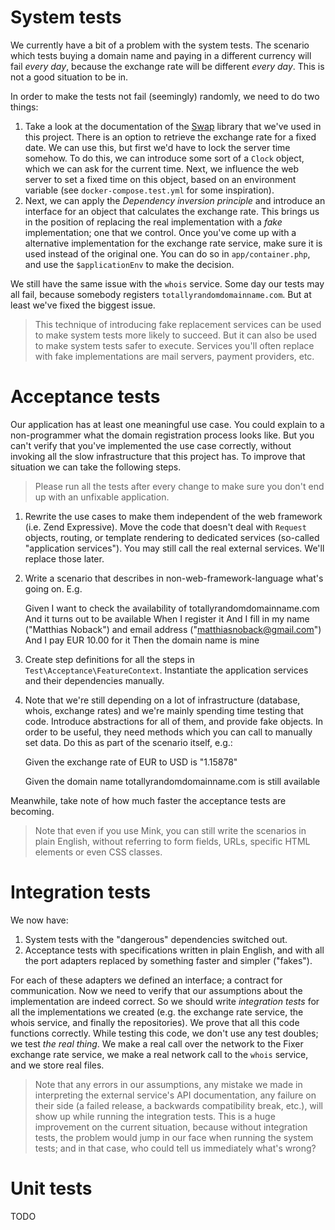# System tests

We currently have a bit of a problem with the system tests. The scenario which tests buying a domain name and paying in a different currency will fail *every day*, because the exchange rate will be different *every day*. This is not a good situation to be in.

In order to make the tests not fail (seemingly) randomly, we need to do two things:

1. Take a look at the documentation of the [Swap](https://github.com/florianv/swap) library that we've used in this project. There is an option to retrieve the exchange rate for a fixed date. We can use this, but first we'd have to lock the server time somehow. To do this, we can introduce some sort of a `Clock` object, which we can ask for the current time. Next, we influence the web server to set a fixed time on this object, based on an environment variable (see `docker-compose.test.yml` for some inspiration).
2. Next, we can apply the *Dependency inversion principle* and introduce an interface for an object that calculates the exchange rate. This brings us in the position of replacing the real implementation with a *fake* implementation; one that we control. Once you've come up with a alternative implementation for the exchange rate service, make sure it is used instead of the original one. You can do so in `app/container.php`, and use the `$applicationEnv` to make the decision.

We still have the same issue with the `whois` service. Some day our tests may all fail, because somebody registers `totallyrandomdomainname.com`. But at least we've fixed the biggest issue.

> This technique of introducing fake replacement services can be used to make system tests more likely to succeed. But it can also be used to make system tests safer to execute. Services you'll often replace with fake implementations are mail servers, payment providers, etc. 

# Acceptance tests

Our application has at least one meaningful use case. You could explain to a non-programmer what the domain registration process looks like. But you can't verify that you've implemented the use case correctly, without invoking all the slow infrastructure that this project has. To improve that situation we can take the following steps.

> Please run all the tests after every change to make sure you don't end up with an unfixable application.

1. Rewrite the use cases to make them independent of the web framework (i.e. Zend Expressive). Move the code that doesn't deal with `Request` objects, routing, or template rendering to dedicated services (so-called "application services"). You may still call the real external services. We'll replace those later. 
2. Write a scenario that describes in non-web-framework-language what's going on. E.g.

    Given I want to check the availability of totallyrandomdomainname.com
    And it turns out to be available
    When I register it
    And I fill in my name ("Matthias Noback") and email address ("matthiasnoback@gmail.com")
    And I pay EUR 10.00 for it
    Then the domain name is mine

3. Create step definitions for all the steps in `Test\Acceptance\FeatureContext`. Instantiate the application services and their dependencies manually.
4. Note that we're still depending on a lot of infrastructure (database, whois, exchange rates) and we're mainly spending time testing that code. Introduce abstractions for all of them, and provide fake objects. In order to be useful, they need methods which you can call to manually set data. Do this as part of the scenario itself, e.g.:

    Given the exchange rate of EUR to USD is "1.15878"
    
    Given the domain name totallyrandomdomainname.com is still available

Meanwhile, take note of how much faster the acceptance tests are becoming.

> Note that even if you use Mink, you can still write the scenarios in plain English, without referring to form fields, URLs, specific HTML elements or even CSS classes.

# Integration tests

We now have:

1. System tests with the "dangerous" dependencies switched out. 
2. Acceptance tests with specifications written in plain English, and with all the port adapters replaced by something faster and simpler ("fakes"). 

For each of these adapters we defined an interface; a contract for communication. Now we need to verify that our assumptions about the implementation are indeed correct. So we should write *integration tests* for all the implementations we created (e.g. the exchange rate service, the whois service, and finally the repositories). We prove that all this code functions correctly. While testing this code, we don't use any test doubles; we test *the real thing*. We make a real call over the network to the Fixer exchange rate service, we make a real network call to the `whois` service, and we store real files.

> Note that any errors in our assumptions, any mistake we made in interpreting the external service's API documentation, any failure on their side (a failed release, a backwards compatibility break, etc.), will show up while running the integration tests. This is a huge improvement on the current situation, because without integration tests, the problem would jump in our face when running the system tests; and in that case, who could tell us immediately what's wrong?  

# Unit tests

TODO

